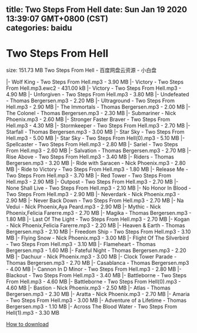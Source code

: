 
title: Two Steps From Hell
date: Sun Jan 19 2020 13:39:07 GMT+0800 (CST)    
categories: baidu
---

# Two Steps From Hell
size: 151.73 MB
 Two Steps From Hell - 百度网盘云资源 - 小白盘
 
|- Wolf King - Two Steps From Hell.mp3 - 3.90 MB
|- Victory - Two Steps From Hell.mp3.ewc2 - 431.00 kB
|- Victory - Two Steps From Hell.mp3 - 4.90 MB
|- Unforgiven - Two Steps From Hell.mp3 - 3.80 MB
|- Undefeated - Thomas Bergersen.mp3 - 2.20 MB
|- Ultraground - Two Steps From Hell.mp3 - 2.90 MB
|- The Immortals - Thomas Bergersen.mp3 - 2.00 MB
|- The Colonel - Thomas Bergersen.mp3 - 2.30 MB
|- Submariner - Nick Phoenix.mp3 - 2.60 MB
|- Stronger Faster Braver - Two Steps From Hell.mp3 - 4.30 MB
|- Stormkeeper - Two Steps From Hell.mp3 - 2.70 MB
|- Starfall - Thomas Bergersen.mp3 - 3.00 MB
|- Star Sky - Two Steps From Hell.mp3 - 5.00 MB
|- Star Sky - Two Steps From Hell(0).mp3 - 5.10 MB
|- Spellcaster - Two Steps From Hell.mp3 - 2.80 MB
|- Sariel - Two Steps From Hell.mp3 - 2.60 MB
|- Salvation - Thomas Bergersen.mp3 - 2.70 MB
|- Rise Above - Two Steps From Hell.mp3 - 3.40 MB
|- Riders - Thomas Bergersen.mp3 - 3.20 MB
|- Ride with Saracen - Nick Phoenix.mp3 - 2.80 MB
|- Ride to Victory - Two Steps From Hell.mp3 - 1.80 MB
|- Release Me - Two Steps From Hell.mp3 - 3.70 MB
|- Red Tower - Two Steps From Hell.mp3 - 2.90 MB
|- Outpost - Two Steps From Hell.mp3 - 2.70 MB
|- None Shall Live - Two Steps From Hell.mp3 - 2.10 MB
|- No Honor In Blood - Two Steps From Hell.mp3 - 2.90 MB
|- Neverdark - Nick Phoenix.mp3 - 2.90 MB
|- Never Back Down - Two Steps From Hell.mp3 - 2.70 MB
|- Na Vedui - Nick Phoenix,Aya Peard.mp3 - 2.90 MB
|- Mythic - Nick Phoenix,Felicia Farerre.mp3 - 2.70 MB
|- Magika - Thomas Bergersen.mp3 - 1.80 MB
|- Last Of The Light - Two Steps From Hell.mp3 - 2.70 MB
|- Kogan - Nick Phoenix,Felicia Farerre.mp3 - 2.20 MB
|- Heaven & Earth - Thomas Bergersen.mp3 - 2.10 MB
|- Freedom Ship - Two Steps From Hell.mp3 - 3.10 MB
|- Flying Snow - Nick Phoenix.mp3 - 3.00 MB
|- Flight Of The Silverbird - Two Steps From Hell.mp3 - 3.10 MB
|- Flameheart - Thomas Bergersen.mp3 - 1.60 MB
|- Fateful Night - Thomas Bergersen.mp3 - 2.20 MB
|- Dachuur - Nick Phoenix.mp3 - 3.00 MB
|- Clock Tower Parade - Thomas Bergersen.mp3 - 2.70 MB
|- Casablanca - Thomas Bergersen.mp3 - 4.00 MB
|- Cannon In D Minor - Two Steps From Hell.mp3 - 2.80 MB
|- Blackout - Two Steps From Hell.mp3 - 3.40 MB
|- Battleborne - Two Steps From Hell.mp3 - 4.60 MB
|- Battleborne - Two Steps From Hell(0).mp3 - 4.60 MB
|- Bastion - Nick Phoenix.mp3 - 2.50 MB
|- Atlas - Thomas Bergersen.mp3 - 2.30 MB
|- Aratta - Nick Phoenix.mp3 - 2.70 MB
|- Amaria - Two Steps From Hell.mp3 - 3.00 MB
|- Adventure of a Lifetime - Thomas Bergersen.mp3 - 1.10 MB
|- Across The Blood Water - Two Steps From Hell(1).mp3 - 3.30 MB

[How to download](https://bpcam.bemobtrk.com/go/2ceec3aa-1ca2-46d6-b9ff-aaa5c184517c?jno=1934)